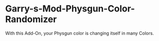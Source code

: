 # Garry-s-Mod-Physgun-Color-Randomizer
With this Add-On, your Physgun color is changing itself in many Colors.
